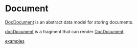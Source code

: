 # Document

[DocDocument](class://) is an abstract data model for storing documents.

[docDocument](fragment://) is a fragment that can render [DocDocument](class://).

[examples](actualize://example-group?name=document)